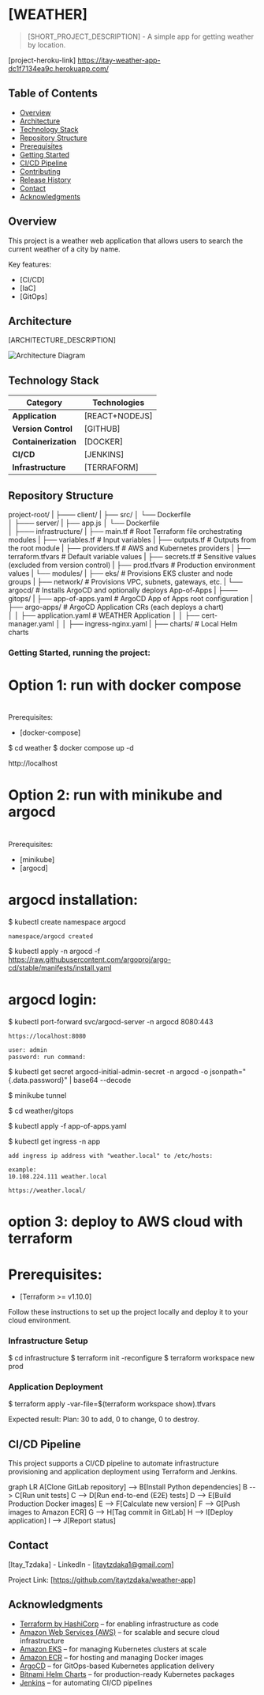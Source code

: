
# [WEATHER]

> [SHORT_PROJECT_DESCRIPTION] - A simple app for getting weather by location.


[project-heroku-link]
https://itay-weather-app-dc1f7134ea9c.herokuapp.com/


## Table of Contents

- [Overview](#overview)
- [Architecture](#architecture)
- [Technology Stack](#technology-stack)
- [Repository Structure](#repository-structure)
- [Prerequisites](#prerequisites)
- [Getting Started](#getting-started)
- [CI/CD Pipeline](#cicd-pipeline)
- [Contributing](#contributing)
- [Release History](#release-history)
- [Contact](#contact)
- [Acknowledgments](#acknowledgments)

## Overview

This project is a weather web application that allows users to search the current weather of a city by name.

Key features:

- [CI/CD]
- [IaC]
- [GitOps]

## Architecture

[ARCHITECTURE_DESCRIPTION]

![Architecture Diagram](images/architecture_diagram.png)

## Technology Stack

| Category             | Technologies   |
| -------------------- | -------------- |
| **Application**      | [REACT+NODEJS] |
| **Version Control**  | [GITHUB]       |
| **Containerization** | [DOCKER]       |
| **CI/CD**            | [JENKINS]      |
| **Infrastructure**   | [TERRAFORM]    |


## Repository Structure


project-root/
|
├─── client/
|    ├── src/
│    └── Dockerfile              
│
├─── server/
|    ├── app.js
│    └── Dockerfile              
│
├─── infrastructure/
|    ├── main.tf                 # Root Terraform file orchestrating modules
|    ├── variables.tf            # Input variables
|    ├── outputs.tf              # Outputs from the root module
|    ├── providers.tf            # AWS and Kubernetes providers
|    ├── terraform.tfvars        # Default variable values
|    ├── secrets.tf              # Sensitive values (excluded from version control)
|    ├── prod.tfvars             # Production environment values
|    └── modules/
|       ├── eks/                 # Provisions EKS cluster and node groups
|       ├── network/             # Provisions VPC, subnets, gateways, etc.
|       └── argocd/              # Installs ArgoCD and optionally deploys App-of-Apps
|
├─── gitops/
|    ├── app-of-apps.yaml        # ArgoCD App of Apps root configuration
|    ├── argo-apps/              # ArgoCD Application CRs (each deploys a chart)               
│    │  ├── application.yaml     # WEATHER Application
│    │  ├── cert-manager.yaml
│    │  ├── ingress-nginx.yaml
|    ├── charts/                 # Local Helm charts




### Getting Started, running the project:



# ##################################################
#     Option 1: run with docker compose            #
# ##################################################


Prerequisites:

- [docker-compose]

$ cd weather
$ docker compose up -d

http://localhost


# ##################################################
#     Option 2: run with minikube and argocd       #
# ##################################################

Prerequisites:

- [minikube]
- [argocd]

# argocd installation:

$ kubectl create namespace argocd
    
    namespace/argocd created

$ kubectl apply -n argocd -f https://raw.githubusercontent.com/argoproj/argo-cd/stable/manifests/install.yaml


# argocd login:

$ kubectl port-forward svc/argocd-server -n argocd 8080:443

    https://localhost:8080

    user: admin
    password: run command:


$ kubectl get secret argocd-initial-admin-secret -n argocd -o jsonpath="{.data.password}" | base64 --decode

$ minikube tunnel

$ cd weather/gitops

$ kubectl apply -f app-of-apps.yaml

$ kubectl get ingress -n app

    add ingress ip address with "weather.local" to /etc/hosts:

    example: 
    10.108.224.111 weather.local

    https://weather.local/


# ########################################################
#     option 3: deploy to AWS cloud with terraform       #
# ########################################################


# Prerequisites:

- [Terraform >= v1.10.0]

Follow these instructions to set up the project locally and deploy it to your cloud environment.

### Infrastructure Setup

$ cd infrastructure
$ terraform init -reconfigure
$ terraform workspace new prod

### Application Deployment

$ terraform apply -var-file=$(terraform workspace show).tfvars

Expected result: Plan: 30 to add, 0 to change, 0 to destroy.

## CI/CD Pipeline

This project supports a CI/CD pipeline to automate infrastructure provisioning and application deployment using Terraform and Jenkins.


graph LR
    A[Clone GitLab repository] --> B[Install Python dependencies]
    B --> C[Run unit tests]
    C --> D[Run end-to-end (E2E) tests]
    D --> E[Build Production Docker images]
    E --> F[Calculate new version]
    F --> G[Push images to Amazon ECR]
    G --> H[Tag commit in GitLab]
    H --> I[Deploy application]
    I --> J[Report status]


## Contact

[Itay_Tzdaka] - LinkedIn - [itaytzdaka1@gmail.com]

Project Link: [https://github.com/itaytzdaka/weather-app]

## Acknowledgments

- [Terraform by HashiCorp](https://www.terraform.io/) – for enabling infrastructure as code
- [Amazon Web Services (AWS)](https://aws.amazon.com/) – for scalable and secure cloud infrastructure
- [Amazon EKS](https://aws.amazon.com/eks/) – for managing Kubernetes clusters at scale
- [Amazon ECR](https://aws.amazon.com/ecr/) – for hosting and managing Docker images
- [ArgoCD](https://argo-cd.readthedocs.io/) – for GitOps-based Kubernetes application delivery
- [Bitnami Helm Charts](https://bitnami.com/stacks/helm) – for production-ready Kubernetes packages
- [Jenkins](https://www.jenkins.io/) – for automating CI/CD pipelines